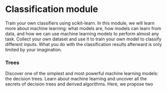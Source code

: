 # Classification module

Train your own classifiers using scikit-learn. 
In this module, we will learn more about machine learning: what models are, how models can learn from data, and how we can use machine learning models to perform almost any task. 
Collect your own dataset and use it to train your own model to classify different inputs. 
What you do with the classification results afterward is only limited by your imagination.

### Trees

Discover one of the simplest and most powerful machine learning models: the decision trees.
Learn about machine learning and uncover all the secrets of decision trees and derived algorithms. 
Here, we propose two 
